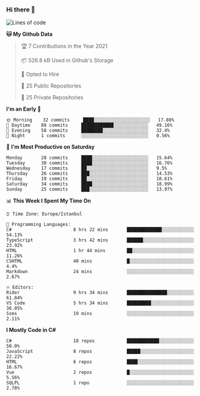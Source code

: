 ### Hi there 👋

<!--START_SECTION:waka-->
![Lines of code](https://img.shields.io/badge/From%20Hello%20World%20I%27ve%20Written-5.4%20million%20lines%20of%20code-blue)

**🐱 My Github Data** 

> 🏆 7 Contributions in the Year 2021
 > 
> 📦 526.8 kB Used in Github's Storage 
 > 
> 💼 Opted to Hire
 > 
> 📜 25 Public Repositories 
 > 
> 🔑 25 Private Repositories  
 > 
**I'm an Early 🐤** 

```text
🌞 Morning    32 commits     ████░░░░░░░░░░░░░░░░░░░░░   17.88% 
🌆 Daytime    88 commits     ████████████░░░░░░░░░░░░░   49.16% 
🌃 Evening    58 commits     ████████░░░░░░░░░░░░░░░░░   32.4% 
🌙 Night      1 commits      ░░░░░░░░░░░░░░░░░░░░░░░░░   0.56%

```
📅 **I'm Most Productive on Saturday** 

```text
Monday       28 commits     ████░░░░░░░░░░░░░░░░░░░░░   15.64% 
Tuesday      30 commits     ████░░░░░░░░░░░░░░░░░░░░░   16.76% 
Wednesday    17 commits     ██░░░░░░░░░░░░░░░░░░░░░░░   9.5% 
Thursday     26 commits     ███░░░░░░░░░░░░░░░░░░░░░░   14.53% 
Friday       19 commits     ██░░░░░░░░░░░░░░░░░░░░░░░   10.61% 
Saturday     34 commits     ████░░░░░░░░░░░░░░░░░░░░░   18.99% 
Sunday       25 commits     ███░░░░░░░░░░░░░░░░░░░░░░   13.97%

```


📊 **This Week I Spent My Time On** 

```text
⌚︎ Time Zone: Europe/Istanbul

💬 Programming Languages: 
C#                       8 hrs 22 mins       █████████████░░░░░░░░░░░░   54.13% 
TypeScript               3 hrs 42 mins       ██████░░░░░░░░░░░░░░░░░░░   23.92% 
HTML                     1 hr 44 mins        ██░░░░░░░░░░░░░░░░░░░░░░░   11.26% 
CSHTML                   40 mins             █░░░░░░░░░░░░░░░░░░░░░░░░   4.4% 
Markdown                 24 mins             ░░░░░░░░░░░░░░░░░░░░░░░░░   2.67%

🔥 Editors: 
Rider                    9 hrs 34 mins       ███████████████░░░░░░░░░░   61.84% 
VS Code                  5 hrs 34 mins       █████████░░░░░░░░░░░░░░░░   36.05% 
Ssms                     19 mins             ░░░░░░░░░░░░░░░░░░░░░░░░░   2.11%

```

**I Mostly Code in C#** 

```text
C#                       18 repos            ████████████░░░░░░░░░░░░░   50.0% 
JavaScript               8 repos             █████░░░░░░░░░░░░░░░░░░░░   22.22% 
HTML                     6 repos             ████░░░░░░░░░░░░░░░░░░░░░   16.67% 
Vue                      2 repos             █░░░░░░░░░░░░░░░░░░░░░░░░   5.56% 
SQLPL                    1 repo              ░░░░░░░░░░░░░░░░░░░░░░░░░   2.78%

```



<!--END_SECTION:waka-->

<!--
**ebubekirdinc/ebubekirdinc** is a ✨ _special_ ✨ repository because its `README.md` (this file) appears on your GitHub profile.

Here are some ideas to get you started:

- 🔭 I’m currently working on ...
- 🌱 I’m currently learning ...
- 👯 I’m looking to collaborate on ...
- 🤔 I’m looking for help with ...
- 💬 Ask me about ...
- 📫 How to reach me: ...
- 😄 Pronouns: ...
- ⚡ Fun fact: ...
-->
